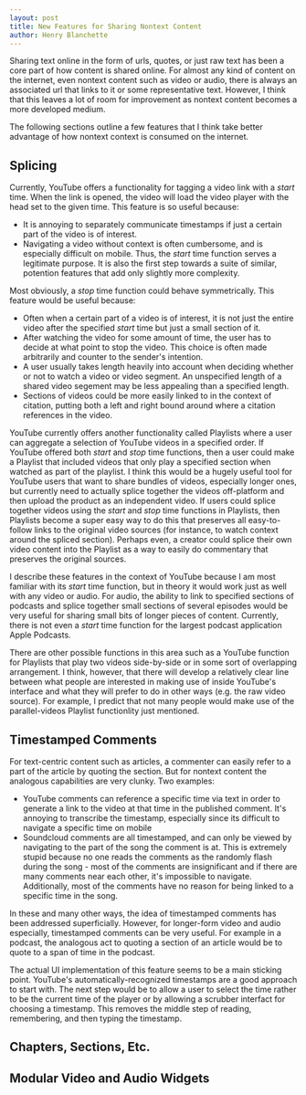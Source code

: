 ```yaml
---
layout: post
title: New Features for Sharing Nontext Content
author: Henry Blanchette
---
```


Sharing text online in the form of urls, quotes, or just raw text has been a core part of how content is shared online. For almost any kind of content on the internet, even nontext content such as video or audio, there is always an associated url that links to it or some representative text. However, I think that this leaves a lot of room for improvement as nontext content becomes a more developed medium.

The following sections outline a few features that I think take better advantage of how nontext context is consumed on the internet.

## Splicing

Currently, YouTube offers a functionality for tagging a video link with a _start_ time. When the link is opened, the video will load the video player with the head set to the given time. This feature is so useful because:
- It is annoying to separately communicate timestamps if just a certain part of the video is of interest.
- Navigating a video without context is often cumbersome, and is especially difficult on mobile.
Thus, the _start_ time function serves a legitimate purpose. It is also the first step towards a suite of similar, potention features that add only slightly more complexity.

Most obviously, a _stop_ time function could behave symmetrically. This feature would be useful because:
- Often when a certain part of a video is of interest, it is not just the entire video after the specified _start_ time but just a small section of it.
- After watching the video for some amount of time, the user has to decide at what point to stop the video. This choice is often made arbitrarily and counter to the sender's intention.
- A user usually takes length heavily into account when deciding whether or not to watch a video or video segment. An unspecified length of a shared video segement may be less appealing than a specified length.
- Sections of videos could be more easily linked to in the context of citation, putting both a left and right bound around where a citation references in the video.

YouTube currently offers another functionality called Playlists where a user can aggregate a selection of YouTube videos in a specified order. If YouTube offered both _start_ and _stop_ time functions, then a user could make a Playlist that included videos that only play a specified section when watched as part of the playlist. I think this would be a hugely useful tool for YouTube users that want to share bundles of videos, especially longer ones, but currently need to actually splice together the videos off-platform and then upload the product as an independent video. If users could splice together videos using the _start_ and _stop_ time functions in Playlists, then Playlists become a super easy way to do this that preserves all easy-to-follow links to the original video sources (for instance, to watch context around the spliced section). Perhaps even, a creator could splice their own video content into the Playlist as a way to easily do commentary that preserves the original sources.

I describe these features in the context of YouTube because I am most familiar with its _start_ time function, but in theory it would work just as well with any video or audio. For audio, the ability to link to specified sections of podcasts and splice together small sections of several episodes would be very useful for sharing small bits of longer pieces of content. Currently, there is not even a _start_ time function for the largest podcast application Apple Podcasts.

There are other possible functions in this area such as a YouTube function for Playlists that play two videos side-by-side or in some sort of overlapping arrangement. I think, however, that there will develop a relatively clear line between what people are interested in making use of inside YouTube's interface and what they will prefer to do in other ways (e.g. the raw video source). For example, I predict that not many people would make use of the parallel-videos Playlist functionlity just mentioned.

## Timestamped Comments

For text-centric content such as articles, a commenter can easily refer to a part of the article by quoting the section. But for nontext content the analogous capabilities are very clunky. Two examples:
- YouTube comments can reference a specific time via text in order to generate a link to the video at that time in the published comment. It's annoying to transcribe the timestamp, especially since its difficult to navigate a specific time on mobile
- Soundcloud comments are all timestamped, and can only be viewed by navigating to the part of the song the comment is at. This is extremely stupid because no one reads the comments as the randomly flash during the song - most of the comments are insignificant and if there are many comments near each other, it's impossible to navigate. Additionally, most of the comments have no reason for being linked to a specific time in the song.

In these and many other ways, the idea of timestamped comments has been addressed superficially. However, for longer-form video and audio especially, timestamped comments can be very useful. For example in a podcast, the analogous act to quoting a section of an article would be to quote to a span of time in the podcast.

The actual UI implementation of this feature seems to be a main sticking point. YouTube's automatically-recognized timestamps are a good approach to start with. The next step would be to allow a user to select the time rather to be the current time of the player or by allowing a scrubber interfact for choosing a timestamp. This removes the middle step of reading, remembering, and then typing the timestamp.

## Chapters, Sections, Etc.

## Modular Video and Audio Widgets
